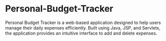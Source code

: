 # Personal-Budget-Tracker
Personal Budget Tracker is a web-based application designed to help users manage their daily expenses efficiently. Built using Java, JSP, and Servlets, the application provides an intuitive interface to add and delete expenses. 
